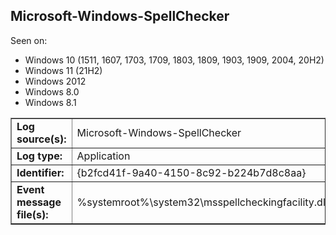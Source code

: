 ## Microsoft-Windows-SpellChecker

Seen on:
* Windows 10 (1511, 1607, 1703, 1709, 1803, 1809, 1903, 1909, 2004, 20H2)
* Windows 11 (21H2)
* Windows 2012
* Windows 8.0
* Windows 8.1

<table border="1" class="docutils">
  <tbody>
    <tr>
      <td><b>Log source(s):</b></td>
      <td>Microsoft-Windows-SpellChecker</td>
    </tr>
    <tr>
      <td><b>Log type:</b></td>
      <td>Application</td>
    </tr>
    <tr>
      <td><b>Identifier:</b></td>
      <td>{b2fcd41f-9a40-4150-8c92-b224b7d8c8aa}</td>
    </tr>
    <tr>
      <td><b>Event message file(s):</b></td>
      <td>%systemroot%\system32\msspellcheckingfacility.dll</td>
    </tr>
  </tbody>
</table>

&nbsp;

